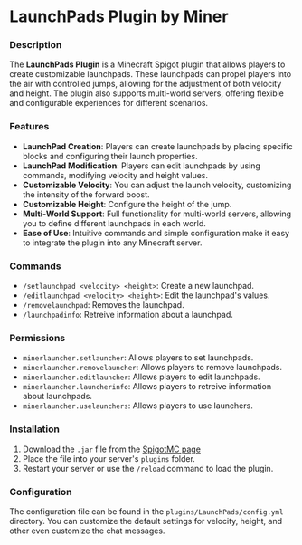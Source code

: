 # LaunchPads Plugin by Miner

### Description

The **LaunchPads Plugin** is a Minecraft Spigot plugin that allows players to create customizable launchpads. These launchpads can propel players into the air with controlled jumps, allowing for the adjustment of both velocity and height. The plugin also supports multi-world servers, offering flexible and configurable experiences for different scenarios.

### Features

- **LaunchPad Creation**: Players can create launchpads by placing specific blocks and configuring their launch properties.
- **LaunchPad Modification**: Players can edit launchpads by using commands, modifying velocity and height values.
- **Customizable Velocity**: You can adjust the launch velocity, customizing the intensity of the forward boost.
- **Customizable Height**: Configure the height of the jump.
- **Multi-World Support**: Full functionality for multi-world servers, allowing you to define different launchpads in each world.
- **Ease of Use**: Intuitive commands and simple configuration make it easy to integrate the plugin into any Minecraft server.

### Commands

- `/setlaunchpad <velocity> <height>`: Create a new launchpad.
- `/editlaunchpad <velocity> <height>`: Edit the launchpad's values.
- `/removelaunchpad`: Removes the launchpad.
- `/launchpadinfo`: Retreive information about a launchpad.

### Permissions

- `minerlauncher.setlauncher`: Allows players to set launchpads.
- `minerlauncher.removelauncher`: Allows players to remove launchpads.
- `minerlauncher.editlauncher`: Allows players to edit launchpads.
- `minerlauncher.launcherinfo`: Allows players to retreive information about launchpads.
- `minerlauncher.uselaunchers`: Allows players to use launchers.

### Installation

1. Download the `.jar` file from the [SpigotMC page](https://www.spigotmc.org/resources/miner-launchpads.119192/)
2. Place the file into your server's `plugins` folder.
3. Restart your server or use the `/reload` command to load the plugin.

### Configuration

The configuration file can be found in the `plugins/LaunchPads/config.yml` directory. You can customize the default settings for velocity, height, and other even customize the chat messages.

